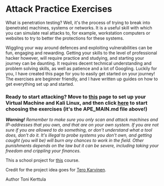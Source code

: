 # Attack Practice Exercises

What is penetration testing? Well, it's the process of trying to break into (penetrate) machines, systems or networks. It is a useful skill with which you can simulate real attacks to, for example, workstation computers or websites to try to better the protections for these systems.

Wiggling your way around defences and exploiting vulnerabilities can be fun, engaging and rewarding. Getting your skills to the level of professional hacker however, will require practice and studying, and starting your journey can be daunting. It requires decent technical understanding and problem solving skills, as well as patience and a lot of Googling. Luckily for you, I have created this page for you to easily get started on your journey! The exercises are beginner friendly, and I have written up guides on how to get everything set up and started.

### __Ready to start attacking?__ Move to [this](https://github.com/tonikerttula/APE/blob/main/installs/Kali.md) page to set up your Virtual Machine and Kali Linux, and then click [here](https://github.com/tonikerttula/APE/blob/main/APE_MAIN.md) to start choosing the exercises (it's the APE_MAIN.md file above!) 

___Warning!___ _Remember to make sure you only scan and attack machines and IP-addresses that you own, and that are on your own system. If you are not sure if you are allowed to do something, or don't understand what a tool does, don't do it. It's illegal to probe systems you don't own, and getting caught (you will be) will burn any chances to work in the field. Other punishments depends on the law but it can be severe, including taking your freedom and crippling your finances._

This a school project for [this](https://terokarvinen.com/2021/your-project-infrastructure-project-pro4tf023-3007/) course.

Credit for the project idea goes for [Tero Karvinen](https://terokarvinen.com/).

Author Toni Kerttula
